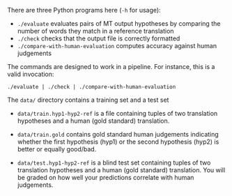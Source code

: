 There are three Python programs here (`-h` for usage):

 - `./evaluate` evaluates pairs of MT output hypotheses by comparing the number of words they match in a reference translation
 - `./check` checks that the output file is correctly formatted
 - `./compare-with-human-evaluation` computes accuracy against human judgements 

The commands are designed to work in a pipeline. For instance, this is a valid invocation:

    ./evaluate | ./check | ./compare-with-human-evaluation


The `data/` directory contains a training set and a test set

 - `data/train.hyp1-hyp2-ref` is a file containing tuples of two translation hypotheses and a human (gold standard) translation.

 - `data/train.gold` contains gold standard human judgements indicating whether the first hypothesis (hyp1) or the second hypothesis (hyp2) is better or equally good/bad.

 - `data/test.hyp1-hyp2-ref` is a blind test set containing tuples of two translation hypotheses and a human (gold standard) translation. You will be graded on how well your predictions correlate with human judgements.


